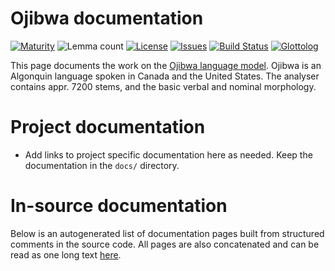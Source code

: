 # Ojibwa documentation

[![Maturity](https://img.shields.io/endpoint?url=https%3A%2F%2Fraw.githubusercontent.com%2Fgiellalt%2Flang-oji%2Fgh-pages%2Fmaturity.json)](https://giellalt.github.io/MaturityClassification.html)
![Lemma count](https://img.shields.io/endpoint?url=https%3A%2F%2Fraw.githubusercontent.com%2Fgiellalt%2Flang-oji%2Fgh-pages%2Flemmacount.json)
[![License](https://img.shields.io/github/license/giellalt/lang-oji)](https://github.com/giellalt/lang-oji/blob/main/LICENSE)
[![Issues](https://img.shields.io/github/issues/giellalt/lang-oji)](https://github.com/giellalt/lang-oji/issues)
[![Build Status](https://builds.giellalt.org/api/badge/lang-oji?label=CI)](https://builds.giellalt.org/pipelines/lang-oji/builds/latest)
[![Glottolog](https://img.shields.io/badge/Glottolog-green)](https://glottolog.org/resource/languoid/id/cent2136)

This page documents the work on the [Ojibwa language model](http://github.com/giellalt/lang-oji). 
Ojibwa is an Algonquin language spoken in Canada and the United States.
The analyser contains appr. 7200 stems, and the basic
verbal and nominal morphology.

# Project documentation

* Add links to project specific documentation here as needed. Keep the documentation in the `docs/` directory.

# In-source documentation

Below is an autogenerated list of documentation pages built from structured comments in the source code. All pages are also concatenated and can be read as one long text [here](oji.md).
